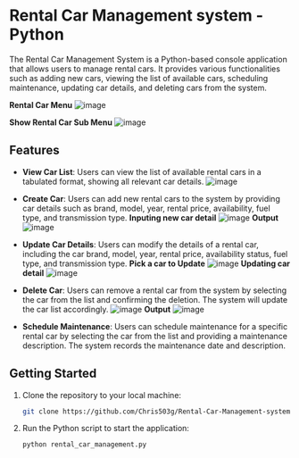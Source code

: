 # Rental Car Management system - Python

The Rental Car Management System is a Python-based console application that allows users to manage rental cars. It provides various functionalities such as adding new cars, viewing the list of available cars, scheduling maintenance, updating car details, and deleting cars from the system.


**Rental Car Menu**
![image](https://github.com/Chris503g/Rental-Car-Management-system---Python/assets/75570657/023cf3b9-6437-45c4-bbf5-7c62eeafb39f)

**Show Rental Car Sub Menu**
![image](https://github.com/Chris503g/Rental-Car-Management-system---Python/assets/75570657/5e27e09f-03ff-4962-b125-d8d0ae0dc89f)


## Features

- **View Car List**: Users can view the list of available rental cars in a tabulated format, showing all relevant car details.
![image](https://github.com/Chris503g/Rental-Car-Management-system---Python/assets/75570657/f752a33e-a164-4e85-9ad2-e95693d4e86e)


- **Create Car**: Users can add new rental cars to the system by providing car details such as brand, model, year, rental price, availability, fuel type, and transmission type.
**Inputing new car detail**
![image](https://github.com/Chris503g/Rental-Car-Management-system---Python/assets/75570657/3fdbeea4-5326-4383-bda8-cf49cde4c689)
**Output**
![image](https://github.com/Chris503g/Rental-Car-Management-system---Python/assets/75570657/321f7a39-27aa-412f-a0a9-a1793895d147)


- **Update Car Details**: Users can modify the details of a rental car, including the car brand, model, year, rental price, availability status, fuel type, and transmission type.
**Pick a car to Update** 
![image](https://github.com/Chris503g/Rental-Car-Management-system---Python/assets/75570657/04de3d1d-f2eb-4641-99b4-27502ed91f22)
**Updating car detail**
![image](https://github.com/Chris503g/Rental-Car-Management-system---Python/assets/75570657/398a5a3d-bd5f-4f1e-bbd5-617edd975ab3)



- **Delete Car**: Users can remove a rental car from the system by selecting the car from the list and confirming the deletion. The system will update the car list accordingly.
![image](https://github.com/Chris503g/Rental-Car-Management-system---Python/assets/75570657/f4a24d61-9e35-4a22-b68a-0b3e3d991d78)
**Output**
![image](https://github.com/Chris503g/Rental-Car-Management-system---Python/assets/75570657/5eeda4c8-38ae-43c7-bc73-bc80fa8b498a)

- **Schedule Maintenance**: Users can schedule maintenance for a specific rental car by selecting the car from the list and providing a maintenance description. The system records the maintenance date and description.

## Getting Started

1. Clone the repository to your local machine:
   ```bash
   git clone https://github.com/Chris503g/Rental-Car-Management-system---Python.git

2. Run the Python script to start the application:
   ```bash
   python rental_car_management.py
